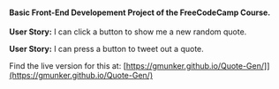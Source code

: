 #### Basic Front-End Developement Project of the FreeCodeCamp Course.

**User Story:** I can click a button to show me a new random quote.

**User Story:** I can press a button to tweet out a quote.

Find the live version for this at: [https://gmunker.github.io/Quote-Gen/]](https://gmunker.github.io/Quote-Gen/) 